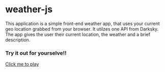 # weather-js

This application is a simple front-end weather app, that uses your current geo location grabbed from your browser.  It utilzes one API from Darksky.  The app gives the user their current location, the weather and a brief description.  

### Try it out for yourselve!!
[Click me to play](https://jetsgreen.github.io/weather-js/)
